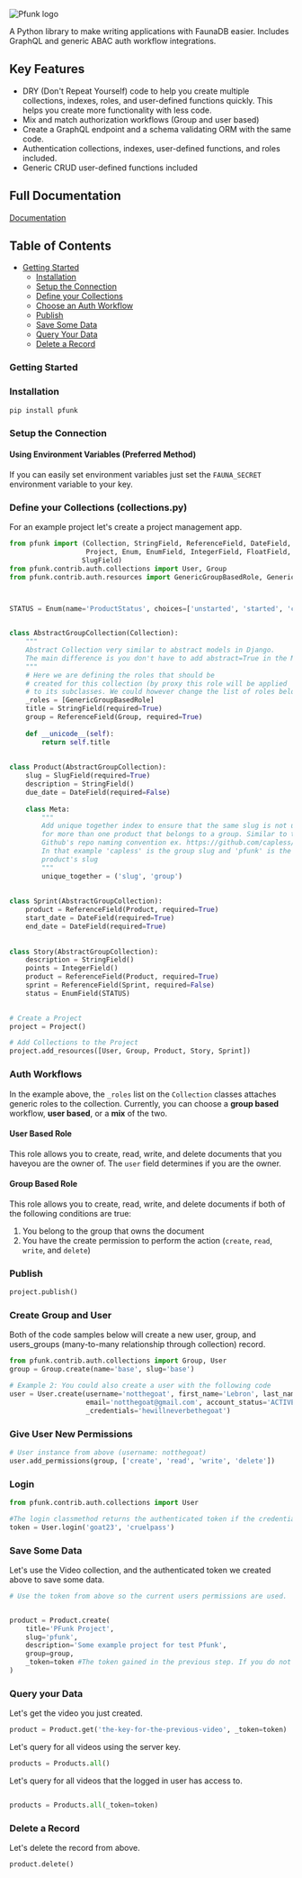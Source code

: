 ![Pfunk logo](https://qwigocom.b-cdn.net/opensource/images/pfunk.png?width=160 "Pfunk")

A Python library to make writing applications with FaunaDB easier. 
Includes GraphQL and generic ABAC auth workflow integrations.

## Key Features
- DRY (Don't Repeat Yourself) code to help you create multiple collections, indexes, roles, and user-defined functions 
  quickly. This helps you create more functionality with less code. 
- Mix and match authorization workflows (Group and user based)
- Create a GraphQL endpoint and a schema validating ORM with the same code.
- Authentication collections, indexes, user-defined functions, and roles included.
- Generic CRUD user-defined functions included

## Full Documentation

[Documentation](https://pfunk.carcamp.dev/docs/pfunk.html)

## Table of Contents

- [Getting Started](#Getting-Started)
    - [Installation](#Installation)
    - [Setup the Connection](#setup-the-connection)
    - [Define your Collections](#define-your-collections-collectionspy)
    - [Choose an Auth Workflow](#auth-workflows)
    - [Publish](#publish)
    - [Save Some Data](#save-some-data)
    - [Query Your Data](#query-your-data)
    - [Delete a Record](#delete-a-record)
        


### Getting Started

### Installation
```pip install pfunk```

### Setup the Connection

#### Using Environment Variables (Preferred Method)

If you can easily set environment variables just set the ```FAUNA_SECRET``` environment variable to your key.

### Define your Collections (collections.py)

For an example project let's create a project management app. 

```python
from pfunk import (Collection, StringField, ReferenceField, DateField,
                   Project, Enum, EnumField, IntegerField, FloatField,
                  SlugField)
from pfunk.contrib.auth.collections import User, Group
from pfunk.contrib.auth.resources import GenericGroupBasedRole, GenericUserBasedRole



STATUS = Enum(name='ProductStatus', choices=['unstarted', 'started', 'completed', 'delivered'])


class AbstractGroupCollection(Collection):
    """
    Abstract Collection very similar to abstract models in Django. 
    The main difference is you don't have to add abstract=True in the Meta class.
    """
    # Here we are defining the roles that should be 
    # created for this collection (by proxy this role will be applied 
    # to its subclasses. We could however change the list of roles below.
    _roles = [GenericGroupBasedRole]
    title = StringField(required=True)
    group = ReferenceField(Group, required=True)
    
    def __unicode__(self):
        return self.title
    
    
class Product(AbstractGroupCollection):
    slug = SlugField(required=True)
    description = StringField()
    due_date = DateField(required=False)
    
    class Meta:
        """
        Add unique together index to ensure that the same slug is not used 
        for more than one product that belongs to a group. Similar to the
        Github's repo naming convention ex. https://github.com/capless/pfunk. 
        In that example 'capless' is the group slug and 'pfunk' is the 
        product's slug
        """
        unique_together = ('slug', 'group')
    
    
class Sprint(AbstractGroupCollection):
    product = ReferenceField(Product, required=True)
    start_date = DateField(required=True)
    end_date = DateField(required=True)
    
    
class Story(AbstractGroupCollection):
    description = StringField()
    points = IntegerField()
    product = ReferenceField(Product, required=True)
    sprint = ReferenceField(Sprint, required=False)
    status = EnumField(STATUS)
    

# Create a Project
project = Project()

# Add Collections to the Project
project.add_resources([User, Group, Product, Story, Sprint])

```
### Auth Workflows

In the example above, the ```_roles``` list on the ```Collection``` classes attaches generic roles to the 
collection.  Currently, you can choose a **group based** workflow, **user based**, or a **mix** of the two.

#### User Based Role

This role allows you to create, read, write, and delete documents that you haveyou are the owner of. The `user` field determines if you are the owner.

#### Group Based Role

This role allows you to create, read, write, and delete documents if both of the following conditions are true: 

1. You belong to the group that owns the document
2. You have the create permission to perform the action (`create`, `read`, `write`, and `delete`) 

### Publish

```python
project.publish()
```

### Create Group and User
Both of the code samples below will create a new user, group, and users_groups (many-to-many relationship through collection) record.
```python
from pfunk.contrib.auth.collections import Group, User
group = Group.create(name='base', slug='base')

# Example 2: You could also create a user with the following code
user = User.create(username='notthegoat', first_name='Lebron', last_name='James',
                   email='notthegoat@gmail.com', account_status='ACTIVE', groups=[group],
                   _credentials='hewillneverbethegoat')

```

### Give User New Permissions

```python
# User instance from above (username: notthegoat)
user.add_permissions(group, ['create', 'read', 'write', 'delete'])
```
### Login

```python
from pfunk.contrib.auth.collections import User

#The login classmethod returns the authenticated token if the credentials are correct.
token = User.login('goat23', 'cruelpass')
```


### Save Some Data
Let's use the Video collection, and the authenticated token we created above to save some data.

```python
# Use the token from above so the current users permissions are used.


product = Product.create(
    title='PFunk Project',
    slug='pfunk',
    description='Some example project for test Pfunk',
    group=group,
    _token=token #The token gained in the previous step. If you do not specify a token here it defaults to the key used in the FAUNA_SECRET env.
)

```

### Query your Data
Let's get the video you just created.

```python
product = Product.get('the-key-for-the-previous-video', _token=token)
```

Let's query for all videos using the server key.

```python
products = Products.all()
```

Let's query for all videos that the logged in user has access to.

```python

products = Products.all(_token=token)
```

### Delete a Record

Let's delete the record from above.

```python
product.delete()
```

